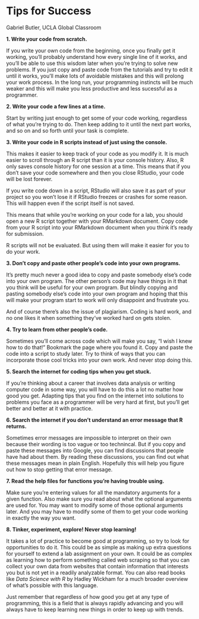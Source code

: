 Tips for Success
================
Gabriel Butler, UCLA Global Classroom

**1. Write your code from scratch.**

If you write your own code from the beginning, once you finally get it
working, you’ll probably understand how every single line of it works,
and you’ll be able to use this wisdom later when you’re trying to solve
new problems. If you just copy and paste code from the tutorials and try
to edit it until it works, you’ll make lots of avoidable mistakes and
this will prolong your work process. In the long run, your programming
instincts will be much weaker and this will make you less productive and
less sucessful as a programmer.

**2. Write your code a few lines at a time.**

Start by writing just enough to get some of your code working,
regardless of what you’re trying to do. Then keep adding to it until the
next part works, and so on and so forth until your task is complete.

**3. Write your code in R scripts instead of just using the console.**

This makes it easier to keep track of your code as you modify it. It is
much easier to scroll through an R script than it is your console
history. Also, R only saves console history for one session at a time.
This means that if you don’t save your code somewhere and then you close
RStudio, your code will be lost forever.

If you write code down in a script, RStudio will also save it as part of
your project so you won’t lose it if RStudio freezes or crashes for some
reason. This will happen even if the script itself is not saved.

This means that while you’re working on your code for a lab, you should
open a new R script together with your RMarkdown document. Copy code
from your R script into your RMarkdown document when you think it’s
ready for submission.

R scripts will not be evaluated. But using them will make it easier for
you to do your work.

**3. Don’t copy and paste other people’s code into your own programs.**

It’s pretty much never a good idea to copy and paste somebody else’s
code into your own program. The other person’s code may have things in
it that you think will be useful for your own program. But blindly
copying and pasting somebody else’s code into your own program and
hoping that this will make your program start to work will only
disappoint and frustrate you.

And of course there’s also the issue of plagiarism. Coding is hard work,
and no one likes it when something they’ve worked hard on gets stolen.

**4. Try to learn from other people’s code.**

Sometimes you’ll come across code which will make you say, “I wish I
knew how to do that\!” Bookmark the page where you found it. Copy and
paste the code into a script to study later. Try to think of ways that
you can incorporate those cool tricks into your own work. And never stop
doing this.

**5. Search the internet for coding tips when you get stuck.**

If you’re thinking about a career that involves data analysis or writing
computer code in some way, you will have to do this a lot no matter how
good you get. Adapting tips that you find on the internet into solutions
to problems you face as a programmer will be very hard at first, but
you’ll get better and better at it with practice.

**6. Search the internet if you don’t understand an error message that R
returns.**

Sometimes error messages are impossible to interpret on their own
because their wording is too vague or too technincal. But if you copy
and paste these messages into Google, you can find discussions that
people have had about them. By reading these discussions, you can find
out what these messages mean in plain English. Hopefully this will help
you figure out how to stop getting that error message.

**7. Read the help files for functions you’re having trouble using.**

Make sure you’re entering values for all the mandatory arguments for a
given function. Also make sure you read about what the optional
arguments are used for. You may want to modify some of those optional
arguments later. And you may have to modify some of them to get your
code working in exactly the way you want.

**8. Tinker, experiment, explore\! Never stop learning\!**

It takes a lot of practice to become good at programming, so try to look
for opportunities to do it. This could be as simple as making up extra
questions for yourself to extend a lab assignment on your own. It could
be as complex as learning how to perform something called web scraping
so that you can collect your own data from websites that contain
information that interests you but is not yet in a readily analyzable
format. You can also read books like *Data Science with R* by Hadley
Wickham for a much broader overview of what’s possible with this
language.

Just remember that regardless of how good you get at any type of
programming, this is a field that is always rapidly advancing and you
will always have to keep learning new things in order to keep up with
trends.

